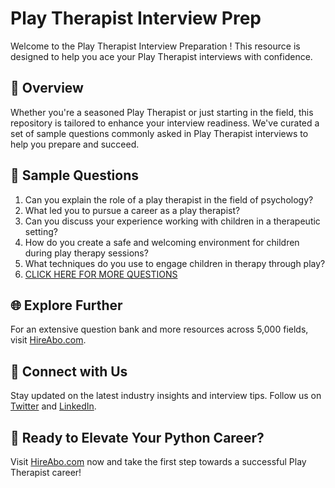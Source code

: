 # Play Therapist Interview Prep

Welcome to the Play Therapist Interview Preparation ! This resource is designed to help you ace your Play Therapist interviews with confidence.

## 🚀 Overview

Whether you're a seasoned Play Therapist or just starting in the field, this repository is tailored to enhance your interview readiness. We've curated a set of sample questions commonly asked in Play Therapist interviews to help you prepare and succeed.

## 📝 Sample Questions

1. Can you explain the role of a play therapist in the field of psychology?
2. What led you to pursue a career as a play therapist?
3. Can you discuss your experience working with children in a therapeutic setting?
4. How do you create a safe and welcoming environment for children during play therapy sessions?
5. What techniques do you use to engage children in therapy through play?
6. [CLICK HERE FOR MORE QUESTIONS](https://hireabo.com/job/7_0_29/Play%20Therapist)

## 🌐 Explore Further

For an extensive question bank and more resources across 5,000 fields, visit [HireAbo.com](https://www.hireabo.com).

## 📱 Connect with Us

Stay updated on the latest industry insights and interview tips. Follow us on [Twitter](https://twitter.com/hireabo) and [LinkedIn](https://www.linkedin.com/in/hire-abo-3609972a8/).

## 🚀 Ready to Elevate Your Python Career?

Visit [HireAbo.com](https://www.hireabo.com) now and take the first step towards a successful Play Therapist career!